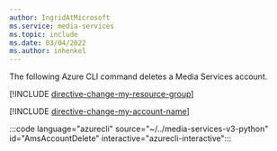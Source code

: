 ```yaml
---
author: IngridAtMicrosoft
ms.service: media-services 
ms.topic: include
ms.date: 03/04/2022
ms.author: inhenkel
---
```


<!--Delete a media services account -->

The following Azure CLI command deletes a Media Services account.

[!INCLUDE [directive-change-my-resource-group](directive-change-resource-group.md)]

[!INCLUDE [directive-change-my-account-name](directive-change-my-account-name.md)]

:::code language="azurecli" source="~/../media-services-v3-python" id="AmsAccountDelete" interactive="azurecli-interactive":::
